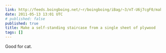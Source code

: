 ```yaml
---
link: http://feeds.boingboing.net/~r/boingboing/iBag/~3/nT-U6j7cgF0/make-a-self-standing.html
date: 2011-05-13 13:01 UTC
# published: false
published: true
title: Make a self-standing staircase from a single sheet of plywood
tags: []
---
```


Good for cat.
